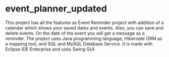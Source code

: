 # event_planner_updated
This project has all the features as Event Reminder project with addition of a calendar which shows your saved dates and events. 
Also, you can save and delete events. On the date of the event you will get a message as a reminder.
The project uses Java programming language, Hibernate ORM as a mapping tool, and SQL and MySQL Database Service. It is made with Eclipse IDE Enterprise and uses Swing GUI.
